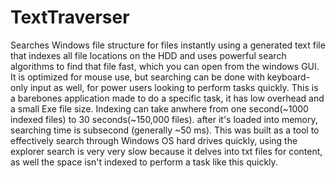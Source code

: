 # TextTraverser
Searches Windows file structure for files instantly using a generated text file that indexes all file locations on the HDD and uses powerful search algorithms to find that file fast, which you can open from the windows GUI. It is optimized for mouse use, but searching can be done with keyboard-only input as well, for power users looking to perform tasks quickly. This is a barebones application made to do a specific task, it has low overhead and a small Exe file size. Indexing can take anwhere from one second(~1000 indexed files) to 30 seconds(~150,000 files). after it's loaded into memory, searching time is subsecond (generally ~50 ms). 
This was built as a tool to effectively search through Windows OS hard drives quickly, using the explorer search is very very slow because it delves into txt files for content, as well the space isn't indexed to perform a task like this quickly.
